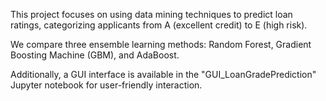 This project focuses on using data mining techniques to predict loan ratings, categorizing applicants from A (excellent credit) to E (high risk).

We compare three ensemble learning methods: Random Forest, Gradient Boosting Machine (GBM), and AdaBoost. 

Additionally, a GUI interface is available in the "GUI_LoanGradePrediction" Jupyter notebook for user-friendly interaction.
